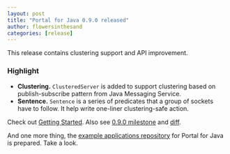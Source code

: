 ```yaml
---
layout: post
title: "Portal for Java 0.9.0 released"
author: flowersinthesand
categories: [release]
---
```


This release contains clustering support and API improvement.

### Highlight
* **Clustering.** `ClusteredServer` is added to support clustering based on publish-subscribe pattern from Java Messaging Service.
* **Sentence.** `Sentence` is a series of predicates that a group of sockets have to follow. It help write one-liner clustering-safe action. 

Check out [Getting Started](http://flowersinthesand.github.io/portal-java/). Also see [0.9.0 milestone](https://github.com/flowersinthesand/portal-java/issues?milestone=8&state=closed) and [diff](https://github.com/flowersinthesand/portal-java/compare/portal-parent-0.8.0...portal-parent-0.9.0).

And one more thing, the [example applications repository](https://github.com/flowersinthesand/portal-java-examples/) for Portal for Java is prepared. Take a look.